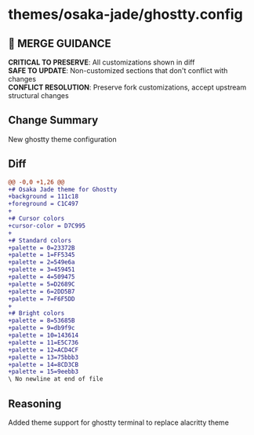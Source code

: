# themes/osaka-jade/ghostty.config

## 🚨 MERGE GUIDANCE
**CRITICAL TO PRESERVE**: All customizations shown in diff  
**SAFE TO UPDATE**: Non-customized sections that don't conflict with changes  
**CONFLICT RESOLUTION**: Preserve fork customizations, accept upstream structural changes

## Change Summary
New ghostty theme configuration

## Diff
```diff
@@ -0,0 +1,26 @@
+# Osaka Jade theme for Ghostty
+background = 111c18
+foreground = C1C497
+
+# Cursor colors
+cursor-color = D7C995
+
+# Standard colors
+palette = 0=23372B
+palette = 1=FF5345
+palette = 2=549e6a
+palette = 3=459451
+palette = 4=509475
+palette = 5=D2689C
+palette = 6=2DD5B7
+palette = 7=F6F5DD
+
+# Bright colors
+palette = 8=53685B
+palette = 9=db9f9c
+palette = 10=143614
+palette = 11=E5C736
+palette = 12=ACD4CF
+palette = 13=75bbb3
+palette = 14=8CD3CB
+palette = 15=9eebb3
\ No newline at end of file
```

## Reasoning
Added theme support for ghostty terminal to replace alacritty theme
